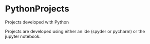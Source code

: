 # PythonProjects
Projects developed with Python

Projects are developed using either an ide (spyder or pycharm) or the jupyter notebook.
